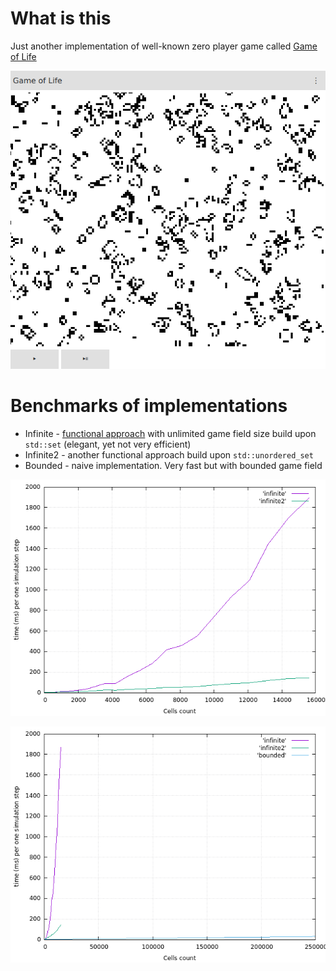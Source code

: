# What is this

Just another implementation of well-known zero player game called [Game of Life](https://en.wikipedia.org/wiki/Conway%27s_Game_of_Life)

![Screenshot](screenshot.png)

# Benchmarks of implementations

 - Infinite - [functional approach](https://en.wikipedia.org/wiki/Functional_programming) with unlimited game field size build upon `std::set` (elegant, yet not very efficient)
 - Infinite2 - another functional approach build upon `std::unordered_set`
 - Bounded - naive implementation. Very fast but with bounded game field

![Benchmark](benchmark2.png)

![Benchmark](benchmark.png)

